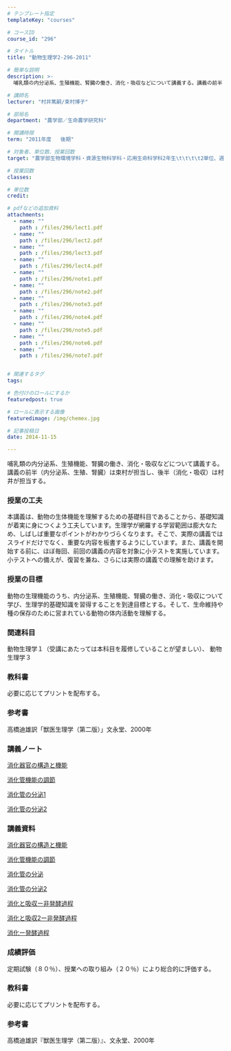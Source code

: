 ```yaml
---
# テンプレート指定
templateKey: "courses"

# コースID
course_id: "296"

# タイトル
title: "動物生理学2-296-2011"

# 簡単な説明
description: >-
  哺乳類の内分泌系、生殖機能、腎臓の働き、消化・吸収などについて講義する。講義の前半（内分泌系、生殖、腎臓）は束村が担当し、後半（消化・吸収）は村井が担当する。...

# 講師名
lecturer: "村井篤嗣/束村博子"

# 部局名
department: "農学部／生命農学研究科"

# 開講時限
term: "2011年度	後期"

# 対象者、単位数、授業回数
target: "農学部生物環境学科・資源生物科学科・応用生命科学科2年生\t\t\t\t2単位、週1回全15回"

# 授業回数
classes: 

# 単位数
credit: 

# pdfなどの追加資料
attachments: 
  - name: "" 
    path : /files/296/lect1.pdf
  - name: "" 
    path : /files/296/lect2.pdf
  - name: "" 
    path : /files/296/lect3.pdf
  - name: "" 
    path : /files/296/lect4.pdf
  - name: "" 
    path : /files/296/note1.pdf
  - name: "" 
    path : /files/296/note2.pdf
  - name: "" 
    path : /files/296/note3.pdf
  - name: "" 
    path : /files/296/note4.pdf
  - name: "" 
    path : /files/296/note5.pdf
  - name: "" 
    path : /files/296/note6.pdf
  - name: "" 
    path : /files/296/note7.pdf


# 関連するタグ
tags:

# 色付けのロールにするか
featuredpost: true

# ロールに表示する画像
featuredimage: /img/chemex.jpg

# 記事投稿日
date: 2014-11-15

---
```

哺乳類の内分泌系、生殖機能、腎臓の働き、消化・吸収などについて講義する。講義の前半（内分泌系、生殖、腎臓）は束村が担当し、後半（消化・吸収）は村井が担当する。
### 授業の工夫

本講義は、動物の生体機能を理解するための基礎科目であることから、基礎知識が着実に身につくよう工夫しています。生理学が網羅する学習範囲は膨大なため、しばしば重要なポイントがわかりづらくなります。そこで、実際の講義ではスライドだけでなく、重要な内容を板書するようにしています。また、講義を開始する前に、ほぼ毎回、前回の講義の内容を対象に小テストを実施しています。小テストへの備えが、復習を兼ね、さらには実際の講義での理解を助けます。

### 授業の目標

動物の生理機能のうち、内分泌系、生殖機能、腎臓の働き、消化・吸収について学び、生理学的基礎知識を習得することを到達目標とする。そして、生命維持や種の保存のために営まれている動物の体内活動を理解する。

### 関連科目

動物生理学１（受講にあたっては本科目を履修していることが望ましい）、 動物生理学３ 

### 教科書

必要に応じてプリントを配布する。

### 参考書 

高橋迪雄訳「獣医生理学（第二版）」文永堂、2000年

### 講義ノート


[消化器官の構造と機能](/files/296/lect1.pdf) 

[消化管機能の調節](/files/296/lect2.pdf) 

[消化管の分泌1](/files/296/lect3.pdf) 

[消化管の分泌2](/files/296/lect4.pdf) 

### 講義資料


[消化器官の構造と機能](/files/296/note1.pdf) 

[消化管機能の調節](/files/296/note2.pdf) 

[消化管の分泌](/files/296/note3.pdf) 

[消化管の分泌2](/files/296/note4.pdf) 

[消化と吸収ー非発酵過程](/files/296/note5.pdf) 

[消化と吸収2ー非発酵過程](/files/296/note6.pdf) 

[消化ー発酵過程](/files/296/note7.pdf) 

### 成績評価

定期試験（８０％）、授業への取り組み（２０％）により総合的に評価する。
### 教科書

必要に応じてプリントを配布する。

### 参考書

高橋迪雄訳『獣医生理学（第二版）』、文永堂、2000年